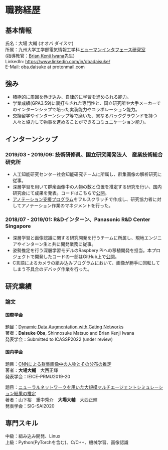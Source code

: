 # 職務経歴

## 基本情報
氏名：大場 大輔 (オオバ ダイスケ)  
所属：九州大学工学部電気情報工学科[ヒューマンインタフェース研究室](https://human.ait.kyushu-u.ac.jp/members.html)  
(指導教官：[Brian Kenji Iwana](http://brianiwana.com/)先生)  
LinkedIn: https://www.linkedin.com/in/obadaisuke/  
E-Mail: oba.daisuke at protonmail.com

## 強み
- 積極的に周囲を巻き込み、自律的に学習を進められる能力。
- 学業成績(GPA3.59)に裏打ちされた専門性と、国立研究所や大手メーカーでのインターンシップで培った実装能力やコラボレーション能力。
- 交換留学やインターンシップ等で磨いた、異なるバックグラウンドを持つ人々と協力して物事を進めることができるコミュニケーション能力。

## インターンシップ
### 2019/03 - 2019/09: 技術研修員、国立研究開発法人　産業技術総合研究所
- 人工知能研究センター社会知能研究チームに所属し、群集画像の解析研究に従事。
- 深層学習を用いて群衆画像中の人物の数と位置を推定する研究を行い、国内研究会にて成果を発表。コードはこちらで[公開](https://github.com/ba-san/Crowd-Analysis-with-CNN)。
- [アノテーション支援プログラム](https://github.com/ba-san/Count-Annotator2)をフルスクラッチで作成し、研究協力者に対してアノテーション作業のマネジメントを行った。

### 2018/07 - 2019/01: R&Dインターン、Panasonic R&D Center Singapore
- 深層学習と画像認識に関する研究開発を行うチームに所属し、現地エンジニアやインターン生と共に開発業務に従事。
- 姿勢推定を行う深層学習モデルのRaspbery Piへの移植開発を担当。本プロジェクトで開発したコードの一部はGitHub上で[公開](https://github.com/savageyusuff/MobilePose-Pi)。
- C言語によるカメラの組み込みプログラムにおいて、画像が勝手に回転してしまう不具合のデバッグ作業を行った。

## 研究業績

### 論文

#### 国際学会

題目：[Dynamic Data Augmentation with Gating Networks](https://arxiv.org/abs/2111.03253)  
著者：**Daisuke Oba**, Shinnosuke Matsuo and Brian Kenji Iwana  
発表学会：Submitted to ICASSP2022 (under review)  

#### 国内学会

題目：[CNNによる群集画像中の人物とその分布の推定](https://www.ieice.org/ken/paper/20190904a1ph/)  
著者：**大場大輔**　大西正輝  
発表学会：IEICE-PRMU2019-20  

題目：[ニューラルネットワークを用いた大規模マルチエージェントシミュレーション結果の推定](https://jsai.ixsq.nii.ac.jp/ej/index.php?active_action=repository_view_main_item_detail&page_id=13&block_id=23&item_id=11047&item_no=1)  
著者：山下裕　重中秀介　**大場大輔**　大西正輝  
発表学会：SIG-SAI2020  

## 専門スキル
中級：組み込み開発、Linux  
上級：Python(PyTorchを含む)、C/C++、機械学習、画像認識  
